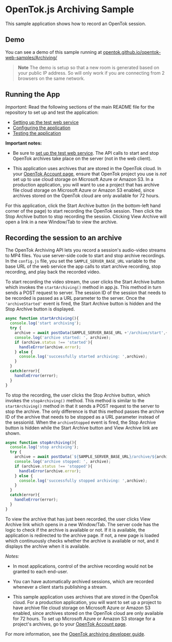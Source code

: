 OpenTok.js Archiving Sample
===========================

This sample application shows how to record an OpenTok session.

## Demo

You can see a demo of this sample running at [opentok.github.io/opentok-web-samples/Archiving/](https://opentok.github.io/opentok-web-samples/Archiving/)

> **Note** The demo is setup so that a new room is generated based on your public IP address. So will only work if you are connecting from 2 browsers on the same network.

## Running the App

*Important:* Read the following sections of the main README file for the repository to set up
and test the application:

* [Setting up the test web service](../README.md#setting-up-the-test-web-service)
* [Configuring the application](../README.md#configuring-the-application)
* [Testing the application](../README.md#testing-the-application)

**Important notes:**

* Be sure to [set up the test web service](../README.md#setting-up-the-test-web-service).
  The API calls to start and stop OpenTok archives take place on the server (not in the
  web client).

* This application uses archives that are stored in the OpenTok cloud. In your
  [OpenTok Account page](https://tokbox.com/account/), ensure that OpenTok project you use
  is *not* set up to use cloud storage on Microsoft Azure or Amazon S3. In a production
  application, you will want to use a project that has archive file cloud storage on Microsoft
  Azure or Amazon S3 enabled, since archives stored on the OpenTok cloud are only available
  for 72 hours.

For this application, click the Start Archive button (in the bottom-left hand corner of the page)
to start recording the OpenTok session. Then click the Stop Archive button to stop recording the
session. Clicking View Archive will open a link in a new Window/Tab to view the archive.

## Recording the session to an archive

The OpenTok Archiving API lets you record a session's audio-video streams to MP4 files. You use
server-side code to start and stop archive recordings. In the `config.js` file, you set the
`SAMPLE_SERVER_BASE_URL` variable to the base URL of the web service the app calls to start archive
recording, stop recording, and play back the recorded video.

To start recording the video stream, the user clicks the Start Archive button which invokes the
`startArchiving()` method in app.js. This method in turn sends a POST request to server.
The session ID of the session that needs to be recorded is passed as a URL parameter to the server.
Once the `'archiveStarted'` event is fired, the Start Archive button is hidden and the Stop Archive button is displayed.

```javascript
async function startArchiving(){
  console.log('start archiving');
  try {
    archive = await postData(SAMPLE_SERVER_BASE_URL +'/archive/start',{sessionId});
    console.log('archive started: ', archive);
    if (archive.status !== 'started'){
      handleError(archive.error);
    } else {
      console.log('successfully started archiving: ',archive);
    }
  }
  catch(error){
    handleError(error);
  }
}
```

To stop the recording, the user clicks the Stop Archive button, which invokes the `stopArchiving()`
method. This method is similar to the `startArchiving()` method in that it sends a POST request to
the server to stop the archive. The only difference is that this method passes the archive ID of
the archive that needs to be stopped as a URL parameter instead of the sessionId. When the `archiveStopped` event is fired, 
the Stop Archive button is hidden while the Start Archive button and View Archive link are shown.

```javascript
async function stopArchiving(){
  console.log('stop archiving');
  try {
    archive = await postData(`${SAMPLE_SERVER_BASE_URL}/archive/${archive.id}/stop`,{});
    console.log('archive stopped: ', archive);
    if (archive.status !== 'stopped'){
      handleError(archive.error);
    } else {
      console.log('successfully stopped archiving: ',archive);
    }
  }
  catch(error){
    handleError(error);
  }
}
```

To view the archive that has just been recorded, the user clicks View Archive link which
opens in a new Window/Tab. The server code has the logic to check if the archive is available or not. If it is available,
the application is redirected to the archive page. If not, a new page is loaded which continuously checks whether
the archive is available or not, and it displays the archive when it is available.

*Notes:*

* In most applications, control of the archive recording would not be granted to each
end-user.

* You can have automatically archived sessions, which are recorded whenever a client
starts publishing a stream.

* This sample application uses archives that are stored in the OpenTok cloud. For a production
application, you will want to set up a project to have archive file cloud storage on Microsoft Azure
or Amazon S3 enabled, since archives stored on the OpenTok cloud are only available for 72 hours.
To set up Microsoft Azure or Amazon S3 storage for a project's archives, go to your
[OpenTok Account page](https://tokbox.com/account/).

For more information, see the [OpenTok archiving developer
guide](https://tokbox.com/developer/guides/archiving/).
